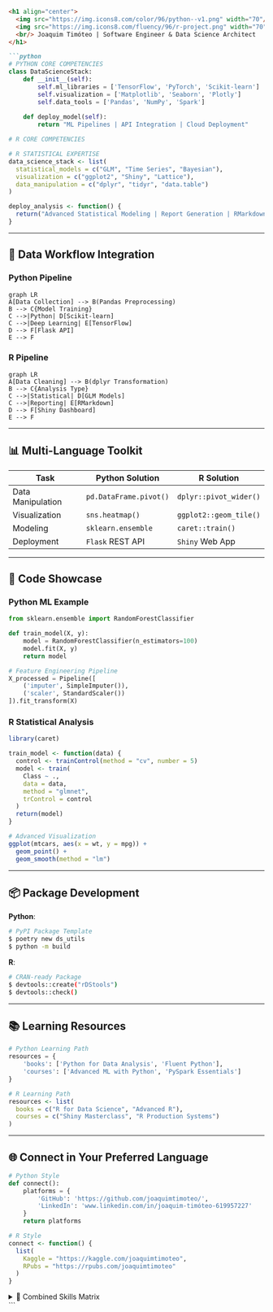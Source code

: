 ```markdown
<h1 align="center">
  <img src="https://img.icons8.com/color/96/python--v1.png" width="70"/> 
  <img src="https://img.icons8.com/fluency/96/r-project.png" width="70"/>
  <br/> Joaquim Timóteo | Software Engineer & Data Science Architect 
</h1>

```python
# PYTHON CORE COMPETENCIES
class DataScienceStack:
    def __init__(self):
        self.ml_libraries = ['TensorFlow', 'PyTorch', 'Scikit-learn']
        self.visualization = ['Matplotlib', 'Seaborn', 'Plotly']
        self.data_tools = ['Pandas', 'NumPy', 'Spark']
        
    def deploy_model(self):
        return "ML Pipelines | API Integration | Cloud Deployment"

# R CORE COMPETENCIES
```
```r
# R STATISTICAL EXPERTISE
data_science_stack <- list(
  statistical_models = c("GLM", "Time Series", "Bayesian"),
  visualization = c("ggplot2", "Shiny", "Lattice"),
  data_manipulation = c("dplyr", "tidyr", "data.table")
)

deploy_analysis <- function() {
  return("Advanced Statistical Modeling | Report Generation | RMarkdown")
}
```

---

## 🔁 **Data Workflow Integration**

### **Python Pipeline**
```mermaid
graph LR
A[Data Collection] --> B(Pandas Preprocessing)
B --> C{Model Training}
C -->|Python| D[Scikit-learn]
C -->|Deep Learning| E[TensorFlow]
D --> F[Flask API]
E --> F
```

### **R Pipeline**
```mermaid
graph LR
A[Data Cleaning] --> B(dplyr Transformation)
B --> C{Analysis Type}
C -->|Statistical| D[GLM Models]
C -->|Reporting| E[RMarkdown]
D --> F[Shiny Dashboard]
E --> F
```

---

## 📊 **Multi-Language Toolkit**

| Task                | Python Solution           | R Solution               |
|---------------------|---------------------------|--------------------------|
| Data Manipulation   | `pd.DataFrame.pivot()`    | `dplyr::pivot_wider()`   |
| Visualization       | `sns.heatmap()`           | `ggplot2::geom_tile()`   |
| Modeling            | `sklearn.ensemble`        | `caret::train()`         |
| Deployment          | `Flask` REST API          | `Shiny` Web App          |

---

## 🧪 **Code Showcase**

### **Python ML Example**
```python
from sklearn.ensemble import RandomForestClassifier

def train_model(X, y):
    model = RandomForestClassifier(n_estimators=100)
    model.fit(X, y)
    return model

# Feature Engineering Pipeline
X_processed = Pipeline([
    ('imputer', SimpleImputer()),
    ('scaler', StandardScaler())
]).fit_transform(X)
```

### **R Statistical Analysis**
```r
library(caret)

train_model <- function(data) {
  control <- trainControl(method = "cv", number = 5)
  model <- train(
    Class ~ .,
    data = data,
    method = "glmnet",
    trControl = control
  )
  return(model)
}

# Advanced Visualization
ggplot(mtcars, aes(x = wt, y = mpg)) + 
  geom_point() + 
  geom_smooth(method = "lm")
```

---

## 📦 **Package Development**

**Python**:
```bash
# PyPI Package Template
$ poetry new ds_utils
$ python -m build
```

**R**:
```bash
# CRAN-ready Package
$ devtools::create("rDStools")
$ devtools::check()
```

---

## 📚 **Learning Resources**

```python
# Python Learning Path
resources = {
    'books': ['Python for Data Analysis', 'Fluent Python'],
    'courses': ['Advanced ML with Python', 'PySpark Essentials']
}
```

```r
# R Learning Path
resources <- list(
  books = c("R for Data Science", "Advanced R"),
  courses = c("Shiny Masterclass", "R Production Systems")
)
```

---

## 🌐 **Connect in Your Preferred Language**

```python
# Python Style
def connect():
    platforms = {
        'GitHub': 'https://github.com/joaquimtimoteo/',
        'LinkedIn': 'www.linkedin.com/in/joaquim-timóteo-619957227'
    }
    return platforms
```

```r
# R Style
connect <- function() {
  list(
    Kaggle = "https://kaggle.com/joaquimtimoteo",
    RPubs = "https://rpubs.com/joaquimtimoteo"
  )
}
```

<details>
<summary>📌 Combined Skills Matrix</summary>

| Skill Category       | Python Implementation     | R Implementation        |
|----------------------|---------------------------|-------------------------|
| Data Wrangling       | Pandas/Numpy              | dplyr/tidyr             |
| Visualization        | Matplotlib/Plotly         | ggplot2/Plotly          |
| Modeling             | Scikit-learn/TensorFlow   | caret/Tidymodels        |
| Reporting            | Jupyter Notebooks         | RMarkdown/Quarto        |
| Deployment           | Flask/Django              | Shiny/plumber           |

</details>
```

